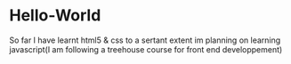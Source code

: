 # Hello-World
So far I have learnt html5 & css to a sertant extent im planning on learning javascript(I am following a treehouse course for front end 
developpement) 
